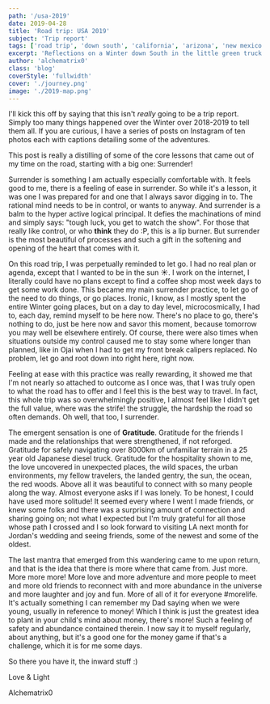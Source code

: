 ```yaml
---
path: '/usa-2019'
date: 2019-04-28
title: 'Road trip: USA 2019'
subject: 'Trip report'
tags: ['road trip', 'down south', 'california', 'arizona', 'new mexico', 'texas', 'trucklife', 'vanlife', 'digitalnomad', 'lessons']
excerpt: 'Reflections on a Winter down South in the little green truck that could'
author: 'alchematrix0'
class: 'blog'
coverStyle: 'fullwidth'
cover: './journey.png'
image: './2019-map.png'
---
```


I'll kick this off by saying that this isn't _really_ going to be a trip report. Simply too many things happened over the Winter over 2018-2019 to tell them all. If you are curious, I have a series of posts on Instagram of ten photos each with captions detailing some of the adventures.

This post is really a distilling of some of the core lessons that came out of my time on the road, starting with a big one: Surrender!

Surrender is something I am actually especially comfortable with. It feels good to me, there is a feeling of ease in surrender. So while it's a lesson, it was one I was prepared for and one that I always savor digging in to. The rational mind needs to be in control, or wants to anyway. And surrender is a balm to the hyper active logical principal. It defies the machinations of mind and simply says: "tough luck, you get to watch the show". For those that really like control, or who **think** they do :P, this is a lip burner. But surrender is the most beautiful of processes and such a gift in the softening and opening of the heart that comes with it.

On this road trip, I was perpetually reminded to let go. I had no real plan or agenda, except that I wanted to be in the sun ☀️. I work on the internet, I literally could have no plans except to find a coffee shop most week days to get some work done. This became my main surrender practice, to let go of the need to do things, or go places. Ironic, I know, as I mostly spent the entire Winter going places, but on a day to day level, microcosmically, I had to, each day, remind myself to be here now. There's no place to go, there's nothing to do, just be here now and savor this moment, because tomorrow you may well be elsewhere entirely. Of course, there were also times when situations outside my control caused me to stay some where longer than planned, like in Ojai when I had to get my front break calipers replaced. No problem, let go and root down into right here, right now.

Feeling at ease with this practice was really rewarding, it showed me that I'm not nearly so attached to outcome as I once was, that I was truly open to what the road has to offer and I feel this is the best way to travel. In fact, this whole trip was so overwhelmingly positive, I almost feel like I didn't get the full value, where was the strife! the struggle, the hardship the road so often demands. Oh well, that too, I surrender.

The emergent sensation is one of **Gratitude**. Gratitude for the friends I made and the relationships that were strengthened, if not reforged. Gratitude for safely navigating over 8000km of unfamiliar terrain in a 25 year old Japanese diesel truck. Gratitude for the hospitality shown to me, the love uncovered in unexpected places, the wild spaces, the urban environments, my fellow travelers, the landed gentry, the sun, the ocean, the red woods. Above all it was beautiful to connect with so many people along the way. Almost everyone asks if I was lonely. To be honest, I could have used more solitude! It seemed every where I went I made friends, or knew some folks and there was a surprising amount of connection and sharing going on; not what I expected but I'm truly grateful for all those whose path I crossed and I so look forward to visiting LA next month for Jordan's wedding and seeing friends, some of the newest and some of the oldest.

The last mantra that emerged from this wandering came to me upon return, and that is the idea that there is more where that came from. Just more. More more more! More love and more adventure and more people to meet and more old friends to reconnect with and more abundance in the universe and more laughter and joy and fun. More of all of it for everyone #morelife. It's actually something I can remember my Dad saying when we were young, usually in reference to money! Which I think is just the greatest idea to plant in your child's mind about money, there's more! Such a feeling of safety and abundance contained therein. I now say it to myself regularly, about anything, but it's a good one for the money game if that's a challenge, which it is for me some days.

So there you have it, the inward stuff :)

Love & Light

Alchematrix0
